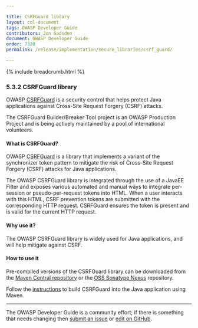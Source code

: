 ```yaml
---

title: CSRFGuard library
layout: col-document
tags: OWASP Developer Guide
contributors: Jon Gadsden
document: OWASP Developer Guide
order: 7320
permalink: /release/implementation/secure_libraries/csrf_guard/

---
```


{% include breadcrumb.html %}

### 5.3.2 CSRFGuard library

OWASP [CSRFGuard][csrfguard] is a security control that helps protect Java applications
against Cross-Site Request Forgery (CSRF) attacks.

The CSRFGuard Builder/Breaker Tool project is an OWASP Production Project
and is being actively maintained by a pool of international volunteers.

#### What is CSRFGuard?

OWASP [CSRFGuard][csrfguard] is a library that implements a variant of the synchronizer token pattern to mitigate
the risk of Cross-Site Request Forgery (CSRF) attacks for Java applications.

The OWASP CSRFGuard library is integrated through the use of a JavaEE Filter and exposes various automated
and manual ways to integrate per-session or pseudo-per-request tokens into HTML.
When a user interacts with this HTML, CSRF prevention tokens are submitted with the corresponding HTTP request.
CSRFGuard ensures the token is present and is valid for the current HTTP request.

#### Why use it?

The OWASP CSRFGuard library is widely used for Java applications, and will help mitigate against CSRF.

#### How to use it

Pre-compiled versions of the CSRFGuard library can be downloaded from
the [Maven Central repository][csrfguard-maven] or the [OSS Sonatype Nexus][csrfguard-nexus] repository.

Follow the [instructions][csrfguard-build] to build CSRFGuard into the Java application using Maven.

----

The OWASP Developer Guide is a community effort; if there is something that needs changing
then [submit an issue][issue070302] or [edit on GitHub][edit070302].

[csrfguard]: https://owasp.org/www-project-csrfguard/
[csrfguard-build]: https://github.com/OWASP/www-project-csrfguard/blob/master/readme.md#using-with-maven
[csrfguard-nexus]: https://oss.sonatype.org/#nexus-search;gav~~csrfguard~~~
[csrfguard-maven]: https://central.sonatype.com/search?q=csrfguard&smo=true
[edit070302]: https://github.com/OWASP/www-project-developer-guide/blob/main/draft/07-implementation/03-secure-libraries/02-csrf-guard.md
[issue070302]: https://github.com/OWASP/www-project-developer-guide/issues/new?labels=content&template=request.md&title=Update:%2007-implementation/03-secure-libraries/02-csrf-guard
